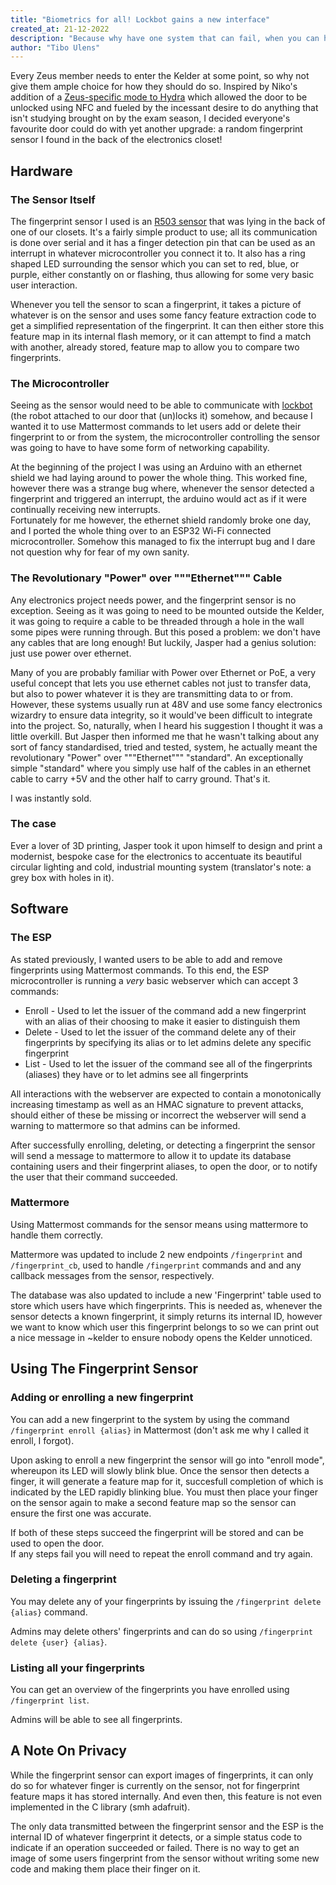 ```yaml
---
title: "Biometrics for all! Lockbot gains a new interface"
created_at: 21-12-2022
description: "Because why have one system that can fail, when you can have several"
author: "Tibo Ulens"
---
```


Every Zeus member needs to enter the Kelder at some point, so why not give them
ample choice for how they should do so. Inspired by Niko's addition of a
[Zeus-specific mode to Hydra](https://zeus.gent/blog/21-22/zeus_modus_hydra/)
which allowed the door to be unlocked using NFC and fueled by the incessant
desire to do anything that isn't studying brought on by the exam season, I
decided everyone's favourite door could do with yet another upgrade: a random
fingerprint sensor I found in the back of the electronics closet!

## Hardware

### The Sensor Itself

The fingerprint sensor I used is an
[R503 sensor](https://www.adafruit.com/product/4651) that was lying in the back
of one of our closets. It's a fairly simple product to use; all its
communication is done over serial and it has a finger detection pin that can be
used as an interrupt in whatever microcontroller you connect it to. It also has
a ring shaped LED surrounding the sensor which you can set to red, blue, or
purple, either constantly on or flashing, thus allowing for some very basic
user interaction.

Whenever you tell the sensor to scan a fingerprint, it takes a picture of
whatever is on the sensor and uses some fancy feature extraction code to get a
simplified representation of the fingerprint. It can then either store this
feature map in its internal flash memory, or it can attempt to find a match
with another, already stored, feature map to allow you to compare two
fingerprints.

### The Microcontroller

Seeing as the sensor would need to be able to communicate with
[lockbot](https://github.com/zeusWPI/lockbot) (the robot attached to our door
that (un)locks it) somehow, and because I wanted it to use Mattermost commands
to let users add or delete their fingerprint to or from the system, the
microcontroller controlling the sensor was going to have to have some form of
networking capability.

At the beginning of the project I was using an Arduino with an ethernet shield
we had laying around to power the whole thing. This worked fine, however there
was a strange bug where, whenever the sensor detected a fingerprint and
triggered an interrupt, the arduino would act as if it were continually
receiving new interrupts. <br/>
Fortunately for me however, the ethernet shield randomly broke one day, and I
ported the whole thing over to an ESP32 Wi-Fi connected microcontroller.
Somehow this managed to fix the interrupt bug and I dare not question why
for fear of my own sanity.

### The Revolutionary "Power" over """Ethernet""" Cable

Any electronics project needs power, and the fingerprint sensor is no
exception. Seeing as it was going to need to be mounted outside the Kelder, it
was going to require a cable to be threaded through a hole in the wall some
pipes were running through. But this posed a problem: we don't have any cables
that are long enough! But luckily, Jasper had a genius solution: just use power
over ethernet.

Many of you are probably familiar with Power over Ethernet or PoE, a very
useful concept that lets you use ethernet cables not just to transfer data, but
also to power whatever it is they are transmitting data to or from. However,
these systems usually run at 48V and use some fancy electronics wizardry to
ensure data integrity, so it would've been difficult to integrate into the
project. So, naturally, when I heard his suggestion I thought it was a little
overkill. But Jasper then informed me that he wasn't talking about any sort of
fancy standardised, tried and tested, system, he actually meant the
revolutionary "Power" over """Ethernet""" "standard". An exceptionally simple
"standard" where you simply use half of the cables in an ethernet cable to
carry +5V and the other half to carry ground. That's it.

I was instantly sold.

### The case

Ever a lover of 3D printing, Jasper took it upon himself to design and print a
modernist, bespoke case for the electronics to accentuate its beautiful
circular lighting and cold, industrial mounting system (translator's note: a
grey box with holes in it).

## Software

### The ESP

As stated previously, I wanted users to be able to add and remove fingerprints
using Mattermost commands. To this end, the ESP microcontroller is running a
*very* basic webserver which can accept 3 commands:

 - Enroll - Used to let the issuer of the command add a new fingerprint with an
            alias of their choosing to make it easier to distinguish them
 - Delete - Used to let the issuer of the command delete any of their
            fingerprints by specifying its alias or to let admins delete any
			specific fingerprint
 - List - Used to let the issuer of the command see all of the fingerprints
          (aliases) they have or to let admins see all fingerprints

All interactions with the webserver are expected to contain a monotonically
increasing timestamp as well as an HMAC signature to prevent attacks, should
either of these be missing or incorrect the webserver will send a warning to
mattermore so that admins can be informed.

After successfully enrolling, deleting, or detecting a fingerprint the sensor
will send a message to mattermore to allow it to update its database containing
users and their fingerprint aliases, to open the door, or to notify the user
that their command succeeded.

### Mattermore

Using Mattermost commands for the sensor means using mattermore to handle them
correctly.

Mattermore was updated to include 2 new endpoints `/fingerprint` and
`/fingerprint_cb`, used to handle `/fingerprint` commands and and any callback
messages from the sensor, respectively.

The database was also updated to include a new 'Fingerprint' table used to
store which users have which fingerprints. This is needed as, whenever the
sensor detects a known fingerprint, it simply returns its internal ID, however
we want to know which user this fingerprint belongs to so we can print out a
nice message in ~kelder to ensure nobody opens the Kelder unnoticed.

## Using The Fingerprint Sensor

### Adding or enrolling a new fingerprint

You can add a new fingerprint to the system by using the command
`/fingerprint enroll {alias}` in Mattermost (don't ask me why I called it
enroll, I forgot).

Upon asking to enroll a new fingerprint the sensor will go into "enroll mode",
whereupon its LED will slowly blink blue. Once the sensor then detects a
finger, it will generate a feature map for it, succesfull completion of which
is indicated by the LED rapidly blinking blue. You must then place your finger
on the sensor again to make a second feature map so the sensor can ensure the
first one was accurate.

If both of these steps succeed the fingerprint will be stored and can be used
to open the door. <br/>
If any steps fail you will need to repeat the enroll command and try again.

### Deleting a fingerprint

You may delete any of your fingerprints by issuing the
`/fingerprint delete {alias}` command.

Admins may delete others' fingerprints and can do so using
`/fingerprint delete {user} {alias}`.

### Listing all your fingerprints

You can get an overview of the fingerprints you have enrolled using
`/fingerprint list`.

Admins will be able to see all fingerprints.

## A Note On Privacy

While the fingerprint sensor can export images of fingerprints, it can only do
so for whatever finger is currently on the sensor, not for fingerprint
feature maps it has stored internally. And even then, this feature is not even
implemented in the C library (smh adafruit).

The only data transmitted between the fingerprint sensor and the ESP is the
internal ID of whatever fingerprint it detects, or a simple status code to
indicate if an operation succeeded or failed. There is no way to get an image
of some users fingerprint from the sensor without writing some new code and
making them place their finger on it.
